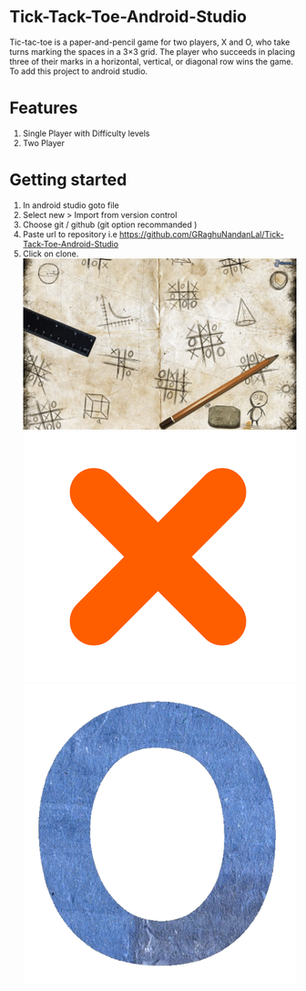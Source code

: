 # Tick-Tack-Toe-Android-Studio

Tic-tac-toe is a paper-and-pencil game for two players, X and O, who take turns marking the spaces in a 3×3 grid. The player who succeeds in placing three of their marks in a horizontal, vertical, or diagonal row wins the game. To add this project to android studio.

# Features
1) Single Player with Difficulty levels
2) Two Player
# Getting started
1) In android studio goto file
2) Select new > Import from version control
3) Choose git / github (git option recommanded )
4) Paste url to repository i.e https://github.com/GRaghuNandanLal/Tick-Tack-Toe-Android-Studio
5) Click on clone.
![](images/splash_image.jpg)
![](images/x.png)
![](images/oo.png)
